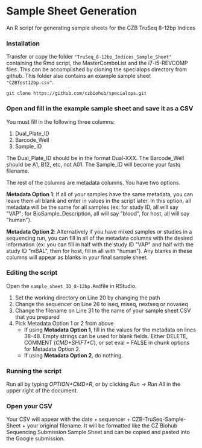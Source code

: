 # Sample Sheet Generation
An R script for generating sample sheets for the CZB TruSeq 8-12bp Indices

### Installation
Transfer or copy the folder `"TruSeq_8-12bp_Indices_Sample_Sheet"` containing the Rmd script, the MasterComboList and the i7-i5-REVCOMP files. This can be accomplished by cloning the specialops directory from github. This folder also contains an example sample sheet `"CZBTest12bp.csv"`.

```
git clone https://github.com/czbiohub/specialops.git
```

### Open and fill in the example sample sheet and save it as a CSV

You must fill in the following three columns:
1. Dual_Plate_ID
2. Barcode_Well
3. Sample_ID

The Dual_Plate_ID should be in the format Dual-XXX. The Barcode_Well should be A1, B12, etc, not A01. The Sample_ID will become your fastq filename.

The rest of the columns are metadata columns. You have two options.

**Metadata Option 1**: If all of your samples have the same metadata, you can leave them all blank and enter in values in the script later. In this option, all metadata will be the same for all samples (ex: for study ID, all will say "VAP"; for BioSample_Description, all will say "blood", for host, all will say "human").

**Metadata Option 2**: Alternatively if you have mixed samples or studies in a sequencing run, you can fill in all of the metadata columns with the desired information (ex: you can fill in half with the study ID "VAP" and half with the study ID "mBAL", then for host, fill in all with "human"). Any blanks in these columns will appear as blanks in your final sample sheet.

### Editing the script

Open the `sample_sheet_ID_8-12bp.Rmd`file in RStudio.

1. Set the working directory on Line 20 by changing the path
2. Change the sequencer on Line 26 to iseq, miseq, nextseq or novaseq
3. Change the filename on Line 31 to the name of your sample sheet CSV that you prepared
4. Pick Metadata Option 1 or 2 from above
    * If using **Metadata Option 1**, fill in the values for the metadata on lines 38-48. Empty strings can be used for blank fields. Either DELETE, COMMENT (*CMD+SHIFT+C*), or set eval = FALSE in chunk options for Metadata Option 2.
    * If using **Metadata Option 2**, do nothing.

### Running the script

Run all by typing *OPTION+CMD+R*, or by clicking *Run -> Run All* in the upper right of the document.

### Open your CSV

Your CSV will appear with the date + sequencer + CZB-TruSeq-Sample-Sheet + your original filename. It will be formatted like the CZ Biohub Sequencing Submission Sample Sheet and can be copied and pasted into the Google submission.
